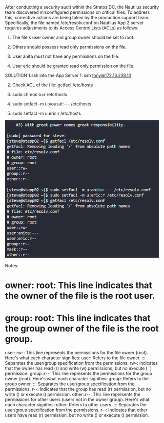 After conducting a security audit within the Stratos DC, the Nautilus security team discovered misconfigured permissions on critical files. To address this, corrective actions are being taken by the production support team. Specifically, the file named /etc/resolv.conf on Nautilus App 2 server requires adjustments to its Access Control Lists (ACLs) as follows:



1. The file's user owner and group owner should be set to root.

2. Others should possess read only permissions on the file.

3. User anita must not have any permissions on the file.

4. User eric should be granted read only permission on the file.


SOLUTION
1.ssh into the App Server 1: ssh tony@172.16.238.10

2. Check ACL of the file: getfacl /etc/hosts

3. sudo chmod o=r /etc/hosts

4. sudo setfacl -m u:yousuf:--- /etc/hosts

5. sudo setfacl -m u:eric:r /etc/hosts

![alt text](image.png)


Notes:
# owner: root: This line indicates that the owner of the file is the root user.
# group: root: This line indicates that the group owner of the file is the root group.
user::rw-: This line represents the permissions for the file owner (root). Here's what each character signifies:
user: Refers to the file owner.
::: Separates the user/group specification from the permissions.
rw-: Indicates that the owner has read (r) and write (w) permissions, but no execute (``) permission.
group::r--: This line represents the permissions for the group owner (root). Here's what each character signifies:
group: Refers to the group owner.
::: Separates the user/group specification from the permissions.
r--: Indicates that the group has read (r) permission, but no write () or execute () permission.
other::r--: This line represents the permissions for other users (users not in the owner group). Here's what each character signifies:
other: Refers to other users.
::: Separates the user/group specification from the permissions.
r--: Indicates that other users have read (r) permission, but no write () or execute () permission.